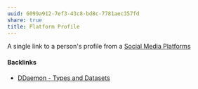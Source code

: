 ```yaml
---
uuid: 6099a912-7ef3-43c8-bd8c-7781aec357fd
share: true
title: Platform Profile
---
```

A single link to a person's profile from a [Social Media Platforms](../5e30f762-9b65-479a-9d72-e84a5d9e12da)

#### Backlinks

* [DDaemon - Types and Datasets](/34c12519-617b-4ab2-995d-6cf7f8f4f691)